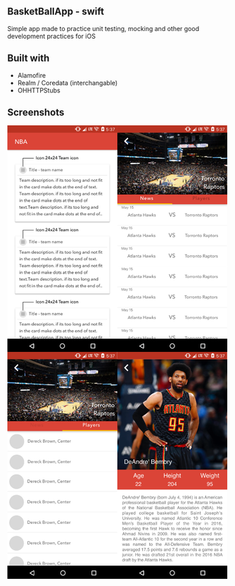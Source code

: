 ## BasketBallApp - swift

Simple app made to practice unit testing, mocking and other good development practices for iOS

## Built with

* Alamofire
* Realm / Coredata (interchangable)
* OHHTTPStubs

## Screenshots

<a href="#"><img src="appImages/1.png" align="left" width="250" ></a>
<a href="#"><img src="appImages/2.png" align="left" width="250" ></a>
<a href="#"><img src="appImages/3.png" align="left" width="250" ></a>
<a href="#"><img src="appImages/4.png" align="left" width="250" ></a>



